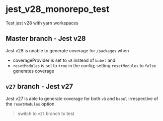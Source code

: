 # jest_v28_monorepo_test
Test jest v28 with yarn workspaces 

## Master branch - Jest v28 

Jest v28 is unable to generate coverage for `/packages` when 
- coverageProvider is set to `v8` instead of `babel` and 
- `resetModules` is set to `true` in the config; setting `resetModules` to `false` generates coverage

## `v27` branch - Jest v27

Jest v27 is able to generate coverage for both `v8` and `babel` irrespective of the `resetModules` option.

> switch to `v27` branch to test
